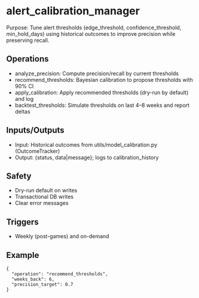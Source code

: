 # alert_calibration_manager

Purpose: Tune alert thresholds (edge_threshold, confidence_threshold, min_hold_days) using historical outcomes to improve precision while preserving recall.

## Operations
- analyze_precision: Compute precision/recall by current thresholds
- recommend_thresholds: Bayesian calibration to propose thresholds with 90% CI
- apply_calibration: Apply recommended thresholds (dry-run by default) and log
- backtest_thresholds: Simulate thresholds on last 4–8 weeks and report deltas

## Inputs/Outputs
- Input: Historical outcomes from utils/model_calibration.py (OutcomeTracker)
- Output: {status, data|message}; logs to calibration_history

## Safety
- Dry-run default on writes
- Transactional DB writes
- Clear error messages

## Triggers
- Weekly (post-games) and on-demand

## Example
```
{
  "operation": "recommend_thresholds",
  "weeks_back": 6,
  "precision_target": 0.7
}
```

